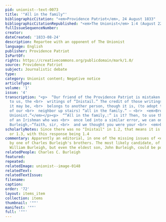 ```yaml
---
pid: unionist--text-0073
title: '"All in the family"'
bibliographicCitation: "<em>Providence Patriot</em>, 24 August 1833"
bibliographicCitationRepublished: "<em>The Unionist</em> 1:4 (August 22, 1833)"
fullIssueSequenceNumber: 
creator: 
dateCreated: '1833-08-24'
description: Repartee with an opponent of The Unionist
language: English
publisher: Providence Patriot
IsPartOf: 
rights: https://creativecommons.org/publicdomain/mark/1.0/
source: Providence Patriot
subject: Journalistic debate
type: 
category: Unionist content; Negative notice
articleType: 
volume: '1'
issue: '4'
transcription: "<p>  “Our friend of the Providence Patriot is mistaken in attributing
  to us, the <br>  writings of “Inistail.” The credit of those writings, whatever
  it may be, <br>  belongs to another person, though it is, (to adopt the language
  of our <br>  neighbor up stairs) “all in the family.” – <br>  <em>Brooklyn (Ct.)
  Unionist.”</em></p><p>  “”All in the family,:” is it? Then, to use the language
  of an Irishman who was <br>  once led into a similar error, we can only say to Mr.
  Burleigh,—“faith, sir, <br>  and we thought you were your <br>  <em>brother!””</em></p>"
scholarlyNotes: Since there was no "Inistail" in 1.2, that means it is either in 1.1
  or 1.3, with this response being 1.4
commentary: Apparently an editorial, in one of the missing issues of <em>The Unionist</em>,
  by one of Charles Burleigh's brothers. The most likely candidate, of course, is
  William Burleigh, but even the eldest son, John Burleigh, could be possible.
relatedPeople: Charles C. Burleigh
featured: 
repeated: 
relatedImage: unionist--image-0148
relatedText: 
relatedTextIssue: 
filename: 
caption: 
order: '72'
layout: items_item
collection: items
thumbnail: '""'
manifest: '""'
full: '""'
---
```

